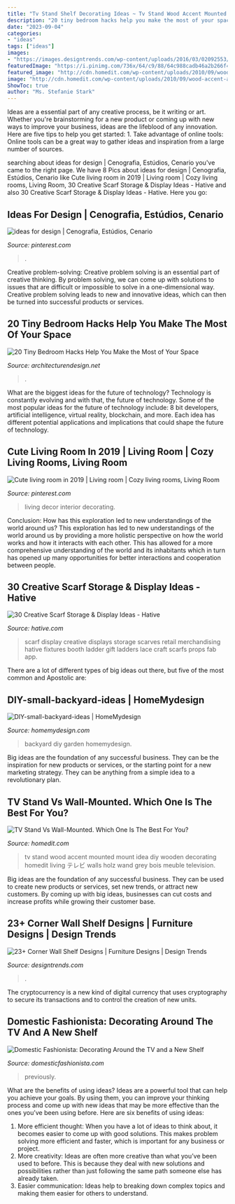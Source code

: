 ```yaml
---
title: "Tv Stand Shelf Decorating Ideas ~ Tv Stand Wood Accent Mounted Mount Idea Diy Wooden Decorating Homedit Living テレビ Walls Holz Wand Grey Bois Meuble Television"
description: "20 tiny bedroom hacks help you make the most of your space"
date: "2023-09-04"
categories:
- "ideas"
tags: ["ideas"]
images:
- "https://images.designtrends.com/wp-content/uploads/2016/03/02092553/Elegant-Bathroom-Corner-Shelves-.jpg"
featuredImage: "https://i.pinimg.com/736x/64/c9/88/64c988cadb46a2b266f4c6b0bc2d978c--diy-tv-season-.jpg"
featured_image: "http://cdn.homedit.com/wp-content/uploads/2010/09/wood-accent-and-tv-on-the-wall.jpg"
image: "http://cdn.homedit.com/wp-content/uploads/2010/09/wood-accent-and-tv-on-the-wall.jpg"
ShowToc: true
author: "Ms. Stefanie Stark"
---
```



Ideas are a essential part of any creative process, be it writing or art. Whether you're brainstorming for a new product or coming up with new ways to improve your business, ideas are the lifeblood of any innovation. Here are five tips to help you get started: 1. Take advantage of online tools: Online tools can be a great way to gather ideas and inspiration from a large number of sources.

	

		
searching about ideas for design | Cenografia, Estúdios, Cenario you've came to the right page. We have 8 Pics about ideas for design | Cenografia, Estúdios, Cenario like Cute living room in 2019 | Living room | Cozy living rooms, Living Room, 30 Creative Scarf Storage &amp; Display Ideas - Hative and also 30 Creative Scarf Storage &amp; Display Ideas - Hative. Here you go:
		
    
## Ideas For Design | Cenografia, Estúdios, Cenario

<img loading=lazy src="https://i.pinimg.com/736x/64/c9/88/64c988cadb46a2b266f4c6b0bc2d978c--diy-tv-season-.jpg" onerror="this.onerror=null;this.src='https://tse2.mm.bing.net/th?id=OIP.i0fUJfrEsrT1q_cnRBRV2wHaFh&amp;pid=15.1';" alt="ideas for design | Cenografia, Estúdios, Cenario">

_Source: pinterest.com_

>. 

	

Creative problem-solving:
Creative problem solving is an essential part of creative thinking. By problem solving, we can come up with solutions to issues that are difficult or impossible to solve in a one-dimensional way. Creative problem solving leads to new and innovative ideas, which can then be turned into successful products or services.

    
## 20 Tiny Bedroom Hacks Help You Make The Most Of Your Space

<img loading=lazy src="https://cdn.architecturendesign.net/wp-content/uploads/2014/09/brilliant-ideas-for-tiny-bedroom-3.jpg" onerror="this.onerror=null;this.src='https://tse3.mm.bing.net/th?id=OIP.NwGbqJJzj9FTGxzvawxOUgHaKu&amp;pid=15.1';" alt="20 Tiny Bedroom Hacks Help You Make the Most of Your Space">

_Source: architecturendesign.net_

>. 

	

What are the biggest ideas for the future of technology?
Technology is constantly evolving and with that, the future of technology. Some of the most popular ideas for the future of technology include: 8 bit developers, artificial intelligence, virtual reality, blockchain, and more. Each idea has different potential applications and implications that could shape the future of technology.

    
## Cute Living Room In 2019 | Living Room | Cozy Living Rooms, Living Room

<img loading=lazy src="https://i.pinimg.com/736x/7e/39/50/7e3950d789c92fde582a86673a47dd27--interior-decorating-interior-ideas.jpg?b=t" onerror="this.onerror=null;this.src='https://tse4.mm.bing.net/th?id=OIP.DKd1gqH4_TPSlTibKCPWtgHaHa&amp;pid=15.1';" alt="Cute living room in 2019 | Living room | Cozy living rooms, Living Room">

_Source: pinterest.com_

>living decor interior decorating. 

	

Conclusion: How has this exploration led to new understandings of the world around us?
This exploration has led to new understandings of the world around us by providing a more holistic perspective on how the world works and how it interacts with each other. This has allowed for a more comprehensive understanding of the world and its inhabitants which in turn has opened up many opportunities for better interactions and cooperation between people.

    
## 30 Creative Scarf Storage &amp; Display Ideas - Hative

<img loading=lazy src="https://hative.com/wp-content/uploads/2015/03/scarf-storage-ideas/18-creative-scarf-storage-and-display-ideas.jpg" onerror="this.onerror=null;this.src='https://tse4.mm.bing.net/th?id=OIP.c5J0HupbKDhjwNlEKR3-MwHaMY&amp;pid=15.1';" alt="30 Creative Scarf Storage &amp; Display Ideas - Hative">

_Source: hative.com_

>scarf display creative displays storage scarves retail merchandising hative fixtures booth ladder gift ladders lace craft scarfs props fab app. 

	

There are a lot of different types of big ideas out there, but five of the most common and Apostolic are: 

    
## DIY-small-backyard-ideas | HomeMydesign

<img loading=lazy src="https://homemydesign.com/wp-content/uploads/2015/05/DIY-small-backyard-ideas.jpg" onerror="this.onerror=null;this.src='https://tse2.mm.bing.net/th?id=OIP.kl2LdSwqnbtSFp7aJtB48QHaKa&amp;pid=15.1';" alt="DIY-small-backyard-ideas | HomeMydesign">

_Source: homemydesign.com_

>backyard diy garden homemydesign. 

	

Big ideas are the foundation of any successful business. They can be the inspiration for new products or services, or the starting point for a new marketing strategy. They can be anything from a simple idea to a revolutionary plan.

    
## TV Stand Vs Wall-Mounted. Which One Is The Best For You?

<img loading=lazy src="http://cdn.homedit.com/wp-content/uploads/2010/09/wood-accent-and-tv-on-the-wall.jpg" onerror="this.onerror=null;this.src='https://tse3.mm.bing.net/th?id=OIP.FeuLGWTs3LvwxUBPbxpkZwHaLK&amp;pid=15.1';" alt="TV Stand Vs Wall-Mounted. Which One Is The Best For You?">

_Source: homedit.com_

>tv stand wood accent mounted mount idea diy wooden decorating homedit living テレビ walls holz wand grey bois meuble television. 

	

Big ideas are the foundation of any successful business. They can be used to create new products or services, set new trends, or attract new customers. By coming up with big ideas, businesses can cut costs and increase profits while growing their customer base.

    
## 23+ Corner Wall Shelf Designs | Furniture Designs | Design Trends

<img loading=lazy src="https://images.designtrends.com/wp-content/uploads/2016/03/02092553/Elegant-Bathroom-Corner-Shelves-.jpg" onerror="this.onerror=null;this.src='https://tse2.mm.bing.net/th?id=OIP.PIXvRXhzdhKlAMkO4Fk6JgHaLJ&amp;pid=15.1';" alt="23+ Corner Wall Shelf Designs | Furniture Designs | Design Trends">

_Source: designtrends.com_

>. 

	

The cryptocurrency is a new kind of digital currency that uses cryptography to secure its transactions and to control the creation of new units.

    
## Domestic Fashionista: Decorating Around The TV And A New Shelf

<img loading=lazy src="https://1.bp.blogspot.com/-256kgVTMjv0/UkDd6DjPKZI/AAAAAAAAacs/1xKvRcjTk-I/s1600/Living+Room+Shelf+and+Decorating+Around+TV+Gallery+Wall-7.jpg" onerror="this.onerror=null;this.src='https://tse1.mm.bing.net/th?id=OIP.Qhl2T49F5QJGSxppzZA6KgHaLG&amp;pid=15.1';" alt="Domestic Fashionista: Decorating Around the TV and a New Shelf">

_Source: domesticfashionista.com_

>previously. 

	

What are the benefits of using ideas?
Ideas are a powerful tool that can help you achieve your goals. By using them, you can improve your thinking process and come up with new ideas that may be more effective than the ones you’ve been using before. Here are six benefits of using ideas: 
1. More efficient thought: When you have a lot of ideas to think about, it becomes easier to come up with good solutions. This makes problem solving more efficient and faster, which is important for any business or project. 
2. More creativity: Ideas are often more creative than what you’ve been used to before. This is because they deal with new solutions and possibilities rather than just following the same path someone else has already taken. 
3. Easier communication: Ideas help to breaking down complex topics and making them easier for others to understand.

